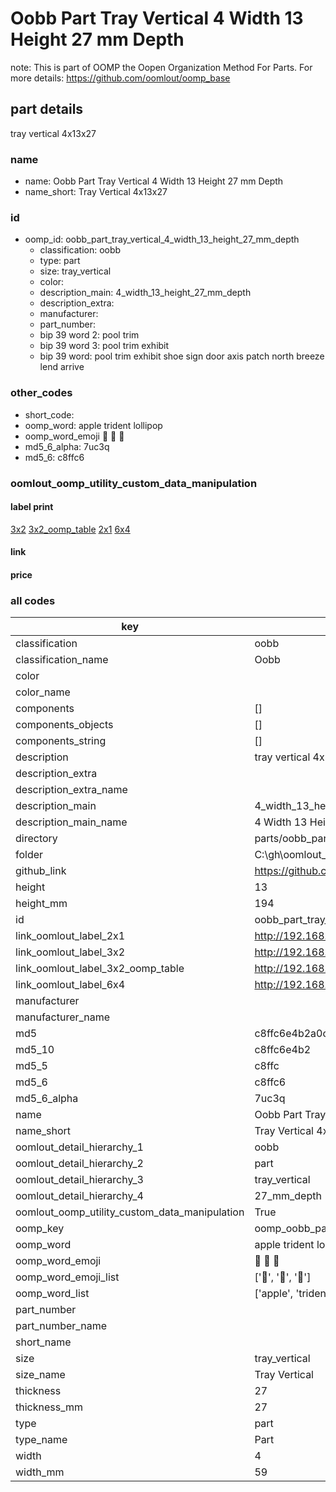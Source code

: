 # Oobb Part Tray Vertical 4 Width 13 Height 27 mm Depth  

note: This is part of OOMP the Oopen Organization Method For Parts. For more details: https://github.com/oomlout/oomp_base

##  part details
  



tray vertical 4x13x27



### name
* name: Oobb Part Tray Vertical 4 Width 13 Height 27 mm Depth
* name_short: Tray Vertical 4x13x27 
### id
* oomp_id: oobb_part_tray_vertical_4_width_13_height_27_mm_depth
  * classification: oobb
  * type: part
  * size: tray_vertical
  * color: 
  * description_main: 4_width_13_height_27_mm_depth
  * description_extra: 
  * manufacturer: 
  * part_number: 
  * bip 39 word 2: pool trim
  * bip 39 word 3: pool trim exhibit
  * bip 39 word: pool trim exhibit shoe sign door axis patch north breeze lend arrive

### other_codes
* short_code: 
* oomp_word: apple trident lollipop
* oomp_word_emoji :apple: :trident: :lollipop:
* md5_6_alpha: 7uc3q
* md5_6: c8ffc6






### oomlout_oomp_utility_custom_data_manipulation
#### label print
[3x2](http://192.168.1.245:1112/?label=oomp%207uc3q)
[3x2_oomp_table](http://192.168.1.108:1112/?label=oomp%207uc3q)
[2x1](http://192.168.1.242:1112/?label=oomp%207uc3q)
[6x4](http://192.168.1.55:1112/?label=oomp%207uc3q)    

#### link

                              

#### price







### all codes 
| key | value |  
| --- | --- |  
| classification | oobb |  
| classification_name | Oobb |  
| color |  |  
| color_name |  |  
| components | [] |  
| components_objects | [] |  
| components_string | [] |  
| description | tray vertical 4x13x27 |  
| description_extra |  |  
| description_extra_name |  |  
| description_main | 4_width_13_height_27_mm_depth |  
| description_main_name | 4 Width 13 Height 27 mm Depth |  
| directory | parts/oobb_part_tray_vertical_4_width_13_height_27_mm_depth |  
| folder | C:\gh\oomlout_oobb_version_4_generated_parts\parts\oobb_part_tray_vertical_4_width_13_height_27_mm_depth |  
| github_link | https://github.com/oomlout/oomlout_oomp_part_src/tree/main/parts/oobb_part_tray_vertical_4_width_13_height_27_mm_depth |  
| height | 13 |  
| height_mm | 194 |  
| id | oobb_part_tray_vertical_4_width_13_height_27_mm_depth |  
| link_oomlout_label_2x1 | http://192.168.1.242:1112/?label=oomp%207uc3q |  
| link_oomlout_label_3x2 | http://192.168.1.245:1112/?label=oomp%207uc3q |  
| link_oomlout_label_3x2_oomp_table | http://192.168.1.108:1112/?label=oomp%207uc3q |  
| link_oomlout_label_6x4 | http://192.168.1.55:1112/?label=oomp%207uc3q |  
| manufacturer |  |  
| manufacturer_name |  |  
| md5 | c8ffc6e4b2a0c21d05e42c669f3a2d40 |  
| md5_10 | c8ffc6e4b2 |  
| md5_5 | c8ffc |  
| md5_6 | c8ffc6 |  
| md5_6_alpha | 7uc3q |  
| name | Oobb Part Tray Vertical 4 Width 13 Height 27 mm Depth |  
| name_short | Tray Vertical 4x13x27  |  
| oomlout_detail_hierarchy_1 | oobb |  
| oomlout_detail_hierarchy_2 | part |  
| oomlout_detail_hierarchy_3 | tray_vertical |  
| oomlout_detail_hierarchy_4 | 27_mm_depth |  
| oomlout_oomp_utility_custom_data_manipulation | True |  
| oomp_key | oomp_oobb_part_tray_vertical_4_width_13_height_27_mm_depth |  
| oomp_word | apple trident lollipop |  
| oomp_word_emoji | :apple: :trident: :lollipop: |  
| oomp_word_emoji_list | [':apple:', ':trident:', ':lollipop:'] |  
| oomp_word_list | ['apple', 'trident', 'lollipop'] |  
| part_number |  |  
| part_number_name |  |  
| short_name |  |  
| size | tray_vertical |  
| size_name | Tray Vertical |  
| thickness | 27 |  
| thickness_mm | 27 |  
| type | part |  
| type_name | Part |  
| width | 4 |  
| width_mm | 59 |  
